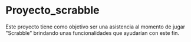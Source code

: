 # Proyecto_scrabble
Este proyecto tiene como objetivo ser una asistencia al momento de jugar "Scrabble"  brindando unas funcionalidades que ayudarían con este fin.
